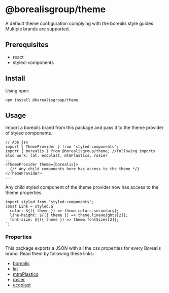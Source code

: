 # @borealisgroup/theme

A default theme configuration complying with the borealis style guides. Multiple brands are supported.  

## Prerequisites

- react
- styled-components

## Install

Using npm:

```
npm install @borealisgroup/theme
```

## Usage

Import a borealis brand from this package and pass it to the theme provider of styled components.


```JS
// App.jsx
import { ThemeProvider } from 'styled-components';
import { borealis } from @borealisgroup/theme; //following imports also work: lat, ecoplast, mtmPlastics, rosier
...
<ThemeProvider theme={borealis}>
  {/* Any child components here has access to the theme */}
</ThemeProvider>
...
```

Any child styled component of the theme provider now has access to the theme properties.
```JS
import styled from 'styled-components';
const Link = styled.a`
  color: ${({ theme }) => theme.colors.secondary};
  line-height: ${({ theme }) => theme.lineHeights[2]};
  font-size: ${({ theme }) => theme.fontSizes[2]};
`;
```

### Properties

This package exports a JSON with all the css properties for every Borealis brand. Read them by following these links: 
- [borealis](src/brands/borealis.json)
- [lat](src/brands/lat.json)
- [mtmPlastics](src/brands/mtmPlastics.json)
- [rosier](src/brands/rosier.json)
- [ecoplast](src/brands/ecoplast.json)